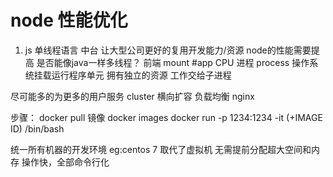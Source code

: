 # node 性能优化

1. js 单线程语言
中台 让大型公司更好的复用开发能力/资源
node的性能需要提高 是否能像java一样多线程？
前端 mount #app CPU
进程 process 操作系统挂载运行程序单元
拥有独立的资源
工作交给子进程

尽可能多的为更多的用户服务 cluster
横向扩容
负载均衡 nginx

步骤：
docker pull 镜像
docker images
docker run -p 1234:1234 -it (+IMAGE ID)  /bin/bash

统一所有机器的开发环境 eg:centos 7
取代了虚拟机 无需提前分配超大空间和内存
操作快，全部命令行化
